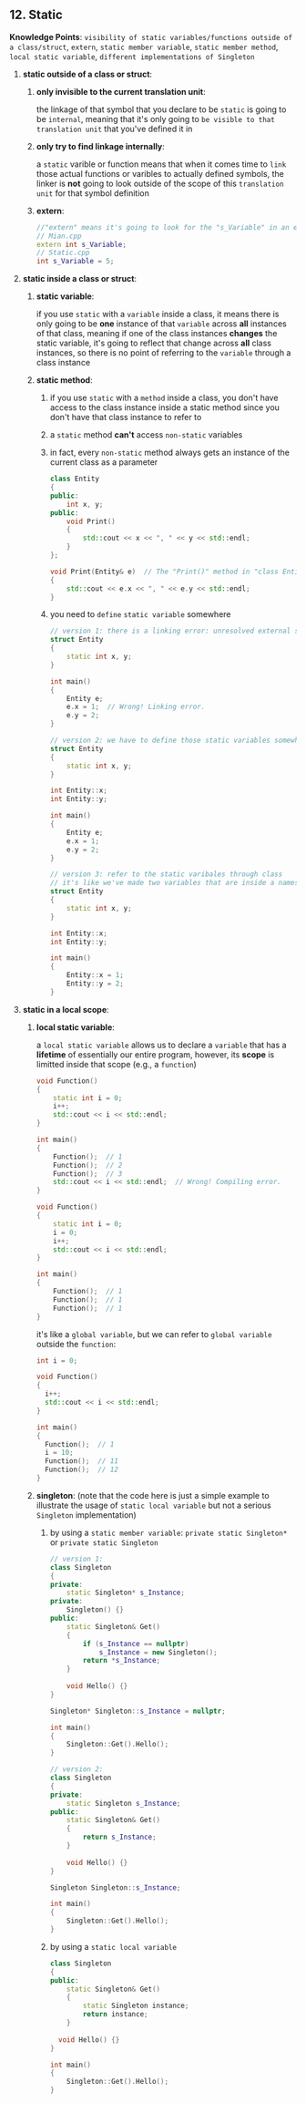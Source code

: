 ## 12. Static

**Knowledge Points**: `visibility of static variables/functions outside of a class/struct`, `extern`, `static member variable`, `static member method`, `local static variable`, `different implementations of Singleton`

1. **static outside of a class or struct**: 

    1. **only invisible to the current translation unit**: 

        the linkage of that symbol that you declare to be `static` is going to be `internal`, meaning that it's only going to `be visible to that translation unit` that you've defined it in

    2. **only try to find linkage internally**: 

        a `static` varible or function means that when it comes time to `link` those actual functions or varibles to actually defined symbols, the linker is **not** going to look outside of the scope of this `translation unit` for that symbol definition

    3. **extern**: 

        ```c++
        //"extern" means it's going to look for the "s_Variable" in an external translation unit, which is called external linkage or external linking 
        // Mian.cpp
        extern int s_Variable;
        // Static.cpp
        int s_Variable = 5;
        ```

2. **static inside a class or struct**: 

    1. **static variable**: 

        if you use `static` with a `variable` inside a class, it means there is only going to be **one** instance of that `variable` across **all** instances of that class, meaning if one of the class instances **changes** the static variable, it's going to reflect that change across **all** class instances, so there is no point of referring to the `variable` through a class instance

    2. **static method**: 

        1. if you use `static` with a `method` inside a class, you don't have access to the class instance inside a static method since you don't have that class instance to refer to

        2. a `static` method **can't** access `non-static` variables

        3. in fact, every `non-static` method always gets an instance of the current class as a parameter

            ```c++
            class Entity
            {
            public:
                int x, y;
            public:
                void Print()
                {
                    std::cout << x << ", " << y << std::endl;
                }
            };
            
            void Print(Entity& e)  // The "Print()" method in "class Entity" is just like this, which has a "hidden parameter", which is the "this" pointer
            {
                std::cout << e.x << ", " << e.y << std::endl;
            }
            ```

        4. you need to `define` `static variable` somewhere

            ```c++
            // version 1: there is a linking error: unresolved external symbol "public: static int Entity:: x", "public: static int Entity:: y"
            struct Entity
            {
                static int x, y;
            }
            
            int main()
            {
                Entity e;
                e.x = 1;  // Wrong! Linking error.
                e.y = 2;
            }
            
            // version 2: we have to define those static variables somewhere
            struct Entity
            {
                static int x, y;
            }
            
            int Entity::x;
            int Entity::y;
            
            int main()
            {
                Entity e;
                e.x = 1;
                e.y = 2;
            }
            
            // version 3: refer to the static varibales through class
            // it's like we've made two variables that are inside a namespace called "Entity"
            struct Entity
            {
                static int x, y;
            }
            
            int Entity::x;
            int Entity::y;
            
            int main()
            {
                Entity::x = 1;
                Entity::y = 2;
            }
            ```

3. **static in a local scope**: 

    1. **local static variable**: 

        a `local static variable` allows us to declare a `variable` that has a **lifetime** of essentially our entire program, however, its **scope** is limitted inside that scope (e.g., a `function`)

        ```c++
        void Function()
        {
            static int i = 0;
            i++;
            std::cout << i << std::endl;
        }
        
        int main()
        {
            Function();  // 1
            Function();  // 2
            Function();  // 3
            std::cout << i << std::endl;  // Wrong! Compiling error.
        }
        ```

        ```c++
        void Function()
        {
            static int i = 0;
            i = 0;
            i++;
            std::cout << i << std::endl;
        }
        
        int main()
        {
            Function();  // 1
            Function();  // 1
            Function();  // 1
        }
        ```
    
        it's like a `global variable`, but we can refer to `global variable` outside the `function`: 
    
        ```c++
        int i = 0;
        
        void Function()
        {
          i++;
          std::cout << i << std::endl;
        }
        
        int main()
        {
          Function();  // 1
          i = 10;
          Function();  // 11
          Function();  // 12
        }
        ```
    
    2. **singleton**: (note that the code here is just a simple example to illustrate the usage of `static local variable` but not a serious `Singleton` implementation)
    
        1. by using a `static member variable`: `private static Singleton*` or `private static Singleton`
    
            ```c++
            // version 1:
            class Singleton
            {
            private:
                static Singleton* s_Instance;
            private:
                Singleton() {}
            public:
                static Singleton& Get()
                {
                    if (s_Instance == nullptr)
                        s_Instance = new Singleton();
                    return *s_Instance;
                }
                
                void Hello() {}
            }
            
            Singleton* Singleton::s_Instance = nullptr;
            
            int main()
            {
                Singleton::Get().Hello();
            }
            
            // version 2:
            class Singleton
            {
            private:
                static Singleton s_Instance;
            public:
                static Singleton& Get()
                {
                    return s_Instance;
                }
                
                void Hello() {}
            }
            
            Singleton Singleton::s_Instance;
            
            int main()
            {
                Singleton::Get().Hello();
            }
            ```
    
        2. by using a `static local variable`
    
            ```c++
            class Singleton
            {
            public:
                static Singleton& Get()
                {
                    static Singleton instance;
                    return instance;
                }
              
              void Hello() {}
            }
            
            int main()
            {
                Singleton::Get().Hello();
            }
            ```

